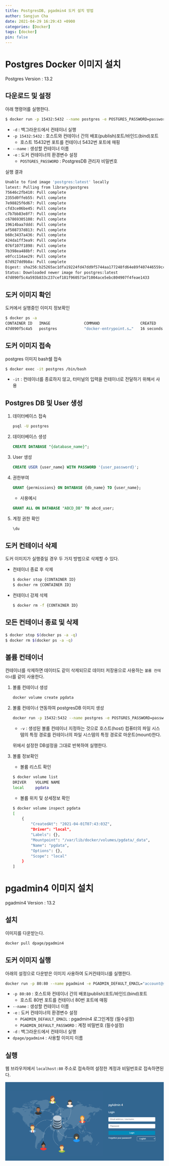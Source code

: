 ```yaml
---
title: PostgresDB, pgadmin4 도커 설치 방법
author: Sangjun Cha
date: 2021-04-29 16:29:43 +0900
categories: [Docker]
tags: [docker]
pin: false
---
```



# Postgres Docker 이미지 설치

Postgres Version : 13.2

## 다운로드 및 설정

아래 명령어를 실행한다.

```bash
$ docker run -p 15432:5432 --name postgres -e POSTGRES_PASSWORD=password1! -d postgres
```

- `-d` : 백그라운드에서 컨테이너 실행
- `-p 15432:5432` : 호스트와 컨테이너 간의 배포(publish)포트/바인드(bind)포트
    - 호스트 15432번 포트를 컨테이너 5432번 포트에 매핑
- `--name` : 생성할 컨테이너 이름
- `-e` : 도커 컨테이너의 환경변수 설정
    - `POSTGRES_PASSWORD` : PostgresDB 관리자 비밀번호

실행 결과

```bash
Unable to find image 'postgres:latest' locally
latest: Pulling from library/postgres
75646c2fb410: Pull complete
2355d0ffeb55: Pull complete
7e98825f6d67: Pull complete
cfd3ce06be45: Pull complete
c7b7bb83e8f7: Pull complete
c67869305108: Pull complete
19614baa7ddd: Pull complete
af508737d813: Pull complete
b60c3437a436: Pull complete
424da1ff3ea9: Pull complete
076f107f1898: Pull complete
7b398ea488bf: Pull complete
e0fcc114ae29: Pull complete
67d927dd9b8a: Pull complete
Digest: sha256:b25265ac1dfa19224fd47dd9f5744aa177248fd64e89f407446559cc7dbc7a23
Status: Downloaded newer image for postgres:latest
47d090f5c4a593b833c237cef181f960571e71004ace5ebc804907f4feae1433
```

## 도커 이미지 확인

도커에서 실행중인 이미지 정보확인

```bash
$ docker ps -a
CONTAINER ID   IMAGE               COMMAND                  CREATED          STATUS                    PORTS                     NAMES
47d090f5c4a5   postgres            "docker-entrypoint.s…"   16 seconds ago   Up 14 seconds             0.0.0.0:15432->5432/tcp   postgres
```

## 도커 이미지 접속

postgres 이미지 bash쉘 접속

```bash
$ docker exec -it postgres /bin/bash
```

- `-it` : 컨테이너를 종료하지 않고, 터미널의 입력을 컨테이너로 전달하기 위해서 사용

## Postgres DB 및 User 생성

1. 데이터베이스 접속

    ```bash
    psql -U postgres
    ```

2. 데이터베이스 생성

    ```sql
    CREATE DATABASE "{database_name}";
    ```

3. User 생성

    ```sql
    CREATE USER {user_name} WITH PASSWORD '{user_password}';
    ```

4. 권한부여

    ```sql
    GRANT {permissions} ON DATABASE {db_name} TO {user_name};
    ```

    - 사용예시

    ```sql
    GRANT ALL ON DATABASE "ABCD_DB" TO abcd_user;
    ```

5. 계정 권한 확인

    ```sql
    \du
    ```

## 도커 컨테이너 삭제

도커 이미지가 실행중일 경우 두 가지 방법으로 삭제할 수 있다.

- 컨테이너 종료 후 삭제

    ```bash
    $ docker stop {CONTAINER ID}
    $ docker rm {CONTAINER ID}
    ```

- 컨테이너 강제 삭제

    ```bash
    $ docker rm -f {CONTAINER ID}
    ```

## 모든 컨테이너 종료 및 삭제

```bash
$ docker stop $(docker ps -a -q)
$ docker rm $(docker ps -a -q)
```

## 볼륨 컨테이너

컨테이너를 삭제하면 데이터도 같이 삭제되므로 데이터 저장용으로 사용하는 `볼륨 컨테이너`를 같이 사용한다.

1. 볼륨 컨테이너 생성

    ```bash
    docker volume create pgdata
    ```

2. 볼륨 컨테이너 연동하여 postgresDB 이미지 생성

    ```bash
    docker run -p 15432:5432 --name postgres -e POSTGRES_PASSWORD=password1! -d -v pgdata:/var/lib/postgresql/data postgres
    ```

    - `-v` : 생성된 볼륨 컨테이너 지정하는 것으로 호스트(host) 컴퓨터의 파일 시스템의 특정 경로를 컨테이너의 파일 시스템의 특정 경로로 마운트(mount)한다.

    위에서 설정한 DB설정을 그대로 반복하여 실행한다.

3. 볼륨 정보확인

    - 볼륨 리스트 확인

    ```bash
    $ docker volume list
    DRIVER    VOLUME NAME
    local     pgdata
    ```

    - 볼륨 위치 및 상세정보 확인

    ```bash
    $ docker volume inspect pgdata
    [
        {
            "CreatedAt": "2021-04-01T07:43:03Z",
            "Driver": "local",
            "Labels": {},
            "Mountpoint": "/var/lib/docker/volumes/pgdata/_data",
            "Name": "pgdata",
            "Options": {},
            "Scope": "local"
        }
    ]
    ```

# pgadmin4 이미지 설치

pgadmin4 Version : 13.2

## 설치

이미지를 다운받는다.

```bash
docker pull dpage/pgadmin4
```

## 도커 이미지 실행

아래의 설정으로 다운받은 이미지 사용하여 도커컨테이너를 실행한다.

```bash
docker run -p 80:80 --name pgadmin4 -e PGADMIN_DEFAULT_EMAIL="account@site.com" -e PGADMIN_DEFAULT_PASSWORD="password1!" -d dpage/pgadmin4
```

- `-p 80:80` : 호스트와 컨테이너 간의 배포(publish)포트/바인드(bind)포트
    - 호스트 80번 포트를 컨테이너 80번 포트에 매핑
- `--name` : 생성할 컨테이너 이름
- `-e` : 도커 컨테이너의 환경변수 설정
    - `PGADMIN_DEFAULT_EMAIL` : pgadmin4 로그인계정 (필수설정)
    - `PGADMIN_DEFAULT_PASSWORD` : 계정 비밀번호 (필수설정)
- `-d` : 백그라운드에서 컨테이너 실행
- `dpage/pgadmin4` : 사용할 이미지 이름

## 실행

웹 브라우저에서 `localhost:80` 주소로 접속하여 설정한 계정과 비밀번호로 접속하면된다.

![](/assets/img/posts/Docker-PostgresDB-pgadmin4-setup-guide/1-1.png?raw=true)
